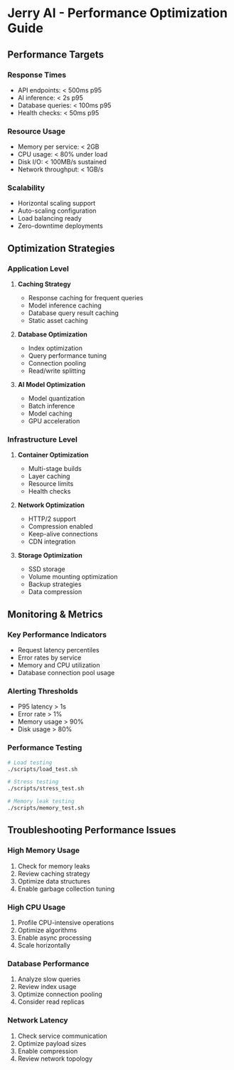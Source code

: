 # Jerry AI - Performance Optimization Guide

## Performance Targets

### Response Times
- API endpoints: < 500ms p95
- AI inference: < 2s p95
- Database queries: < 100ms p95
- Health checks: < 50ms p95

### Resource Usage
- Memory per service: < 2GB
- CPU usage: < 80% under load
- Disk I/O: < 100MB/s sustained
- Network throughput: < 1GB/s

### Scalability
- Horizontal scaling support
- Auto-scaling configuration
- Load balancing ready
- Zero-downtime deployments

## Optimization Strategies

### Application Level
1. **Caching Strategy**
   - Response caching for frequent queries
   - Model inference caching
   - Database query result caching
   - Static asset caching

2. **Database Optimization**
   - Index optimization
   - Query performance tuning
   - Connection pooling
   - Read/write splitting

3. **AI Model Optimization**
   - Model quantization
   - Batch inference
   - Model caching
   - GPU acceleration

### Infrastructure Level
1. **Container Optimization**
   - Multi-stage builds
   - Layer caching
   - Resource limits
   - Health checks

2. **Network Optimization**
   - HTTP/2 support
   - Compression enabled
   - Keep-alive connections
   - CDN integration

3. **Storage Optimization**
   - SSD storage
   - Volume mounting optimization
   - Backup strategies
   - Data compression

## Monitoring & Metrics

### Key Performance Indicators
- Request latency percentiles
- Error rates by service
- Memory and CPU utilization
- Database connection pool usage

### Alerting Thresholds
- P95 latency > 1s
- Error rate > 1%
- Memory usage > 90%
- Disk usage > 80%

### Performance Testing
```bash
# Load testing
./scripts/load_test.sh

# Stress testing
./scripts/stress_test.sh

# Memory leak testing
./scripts/memory_test.sh
```

## Troubleshooting Performance Issues

### High Memory Usage
1. Check for memory leaks
2. Review caching strategy
3. Optimize data structures
4. Enable garbage collection tuning

### High CPU Usage
1. Profile CPU-intensive operations
2. Optimize algorithms
3. Enable async processing
4. Scale horizontally

### Database Performance
1. Analyze slow queries
2. Review index usage
3. Optimize connection pooling
4. Consider read replicas

### Network Latency
1. Check service communication
2. Optimize payload sizes
3. Enable compression
4. Review network topology

